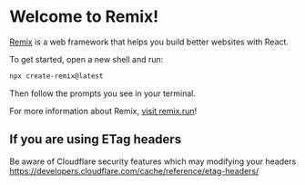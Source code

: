 # Welcome to Remix!

[Remix](https://remix.run) is a web framework that helps you build better websites with React.

To get started, open a new shell and run:

```sh
npx create-remix@latest
```

Then follow the prompts you see in your terminal.

For more information about Remix, [visit remix.run](https://remix.run)!

## If you are using ETag headers
Be aware of Cloudflare security features which may modifying your headers https://developers.cloudflare.com/cache/reference/etag-headers/